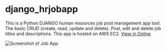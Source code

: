# django_hrjobapp
This is a Python DJANGO human resources job post management app tool. The basic CRUD (create, read, update and delete). Post, edit and delete job titles and descriptions. This app is hosted on AWS EC2. <a href="http://34.234.84.126/" target="_blank">View in Online</a>

<img src="http://aliciaworks.com/images/job-app-screenshot.jpg" alt="Screenshot of Job App" />
